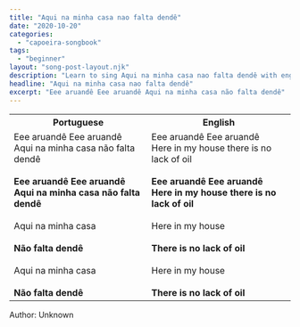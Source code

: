 ```yaml
---
title: "Aqui na minha casa nao falta dendê"
date: "2020-10-20"
categories:
  - "capoeira-songbook"
tags:
  - "beginner"
layout: "song-post-layout.njk"
description: "Learn to sing Aqui na minha casa nao falta dendê with english and portuguese translations along with a video to help you learn."
headline: "Aqui na minha casa nao falta dendê"
excerpt: "Eee aruandê Eee aruandê Aqui na minha casa não falta dendê"
---
```


<table class="capoeira-table">
    <tr class="header-row">
        <th>Portuguese</th>
        <th>English</th>
    </tr>
    <tr>
        <td>
            Eee aruandê Eee aruandê<br>
            Aqui na minha casa não falta dendê<br><br>
            <strong>Eee aruandê Eee aruandê<br>
            Aqui na minha casa não falta dendê</strong><br><br>
            Aqui na minha casa<br><br>
            <strong>Não falta dendê</strong><br><br>
            Aqui na minha casa<br><br>
            <strong>Não falta dendê</strong>
        </td>
        <td>
            Eee aruandê Eee aruandê<br>
            Here in my house there is no lack of oil<br><br>
            <strong>Eee aruandê Eee aruandê<br>
            Here in my house there is no lack of oil</strong><br><br>
            Here in my house<br><br>
            <strong>There is no lack of oil</strong><br><br>
            Here in my house<br><br>
            <strong>There is no lack of oil</strong>
        </td>
    </tr>
</table>

<figcaption>

Author: Unknown

</figcaption>